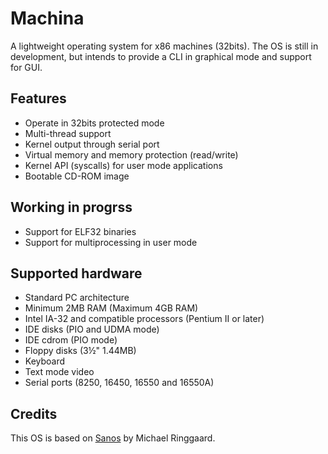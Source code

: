 Machina
=======

A lightweight operating system for x86 machines (32bits). The OS is still in development,
but intends to provide a CLI in graphical mode and support for GUI.


Features
----------------

- Operate in 32bits protected mode
- Multi-thread support
- Kernel output through serial port
- Virtual memory and memory protection (read/write)
- Kernel API (syscalls) for user mode applications
- Bootable CD-ROM image


Working in progrss
----------------

- Support for ELF32 binaries
- Support for multiprocessing in user mode


Supported hardware
------------------

 - Standard PC architecture
 - Minimum 2MB RAM (Maximum 4GB RAM)
 - Intel IA-32 and compatible processors (Pentium II or later)
 - IDE disks (PIO and UDMA mode)
 - IDE cdrom (PIO mode)
 - Floppy disks (3½" 1.44MB)
 - Keyboard
 - Text mode video
 - Serial ports (8250, 16450, 16550 and 16550A)


Credits
-------

This OS is based on [Sanos](http://www.jbox.dk) by Michael Ringgaard.
